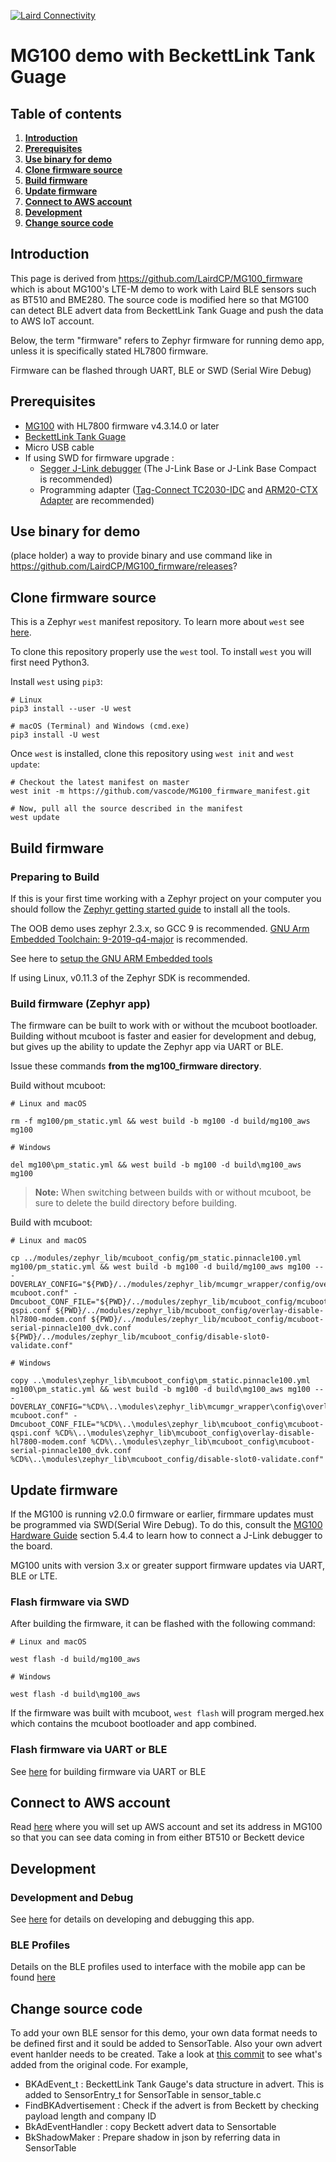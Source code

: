 [![Laird Connectivity](docs/images/LairdConnnectivityLogo_Horizontal_RGB.png)](https://www.lairdconnect.com/)
# MG100 demo with BeckettLink Tank Guage

## Table of contents  
1. **[Introduction](#introduction)**
2. **[Prerequisites](#prerequisites)**
3. **[Use binary for demo](#use-binary-for-demo)**
4. **[Clone firmware source](#clone-firmware-source)**
5. **[Build firmware](#build-firmware)**
6. **[Update firmware](#update-firmware)**
7. **[Connect to AWS account](#connect-to-aws-account)**
8. **[Development](#development)**
9. **[Change source code](#change-source-code)**

## Introduction

This page is derived from https://github.com/LairdCP/MG100_firmware which is about MG100's LTE-M demo to work with Laird BLE sensors such as BT510 and BME280. The source code is modified here so that MG100 can detect BLE advert data from BeckettLink Tank Guage and push the data to AWS IoT account. 

Below, the term "firmware" refers to Zephyr firmware for running demo app, unless it is specifically stated HL7800 firmware.

Firmware can be flashed through UART, BLE or SWD (Serial Wire Debug) 

## Prerequisites
* [MG100](https://www.lairdconnect.com/iot-devices/iot-gateways/sentrius-mg100-gateway-lte-mnb-iot-and-bluetooth-5) with HL7800 firmware v4.3.14.0 or later
* [BeckettLink Tank Guage](https://www.beckettcorp.com/product/beckettlink-tank-gauge/)
* Micro USB cable
* If using SWD for firmware upgrade : 
  * [Segger J-Link debugger](https://www.segger.com/products/debug-probes/j-link/models/model-overview/) (The J-Link Base or J-Link Base Compact is recommended) 
  * Programming adapter ([Tag-Connect TC2030-IDC](https://www.tag-connect.com/product/tc2030-idc-6-pin-tag-connect-plug-of-nails-spring-pin-cable-with-legs) and [ARM20-CTX Adapter](https://www.tag-connect.com/product/arm20-ctx-20-pin-to-tc2030-idc-adapter-for-cortex) are recommended) 

## Use binary for demo

(place holder) a way to provide binary and use command like in https://github.com/LairdCP/MG100_firmware/releases? 
  
## Clone firmware source

This is a Zephyr `west` manifest repository. To learn more about `west` see [here](https://docs.zephyrproject.org/latest/guides/west/index.html).

To clone this repository properly use the `west` tool. To install `west` you will first need Python3.

Install `west` using `pip3`:

```
# Linux
pip3 install --user -U west

# macOS (Terminal) and Windows (cmd.exe)
pip3 install -U west
```

Once `west` is installed, clone this repository using `west init` and `west update`:

```
# Checkout the latest manifest on master
west init -m https://github.com/vascode/MG100_firmware_manifest.git

# Now, pull all the source described in the manifest
west update
```

## Build firmware

### Preparing to Build
If this is your first time working with a Zephyr project on your computer you should follow the [Zephyr getting started guide](https://docs.zephyrproject.org/latest/getting_started/index.html#) to install all the tools.

The OOB demo uses zephyr 2.3.x, so GCC 9 is recommended.
[GNU Arm Embedded Toolchain: 9-2019-q4-major](https://developer.arm.com/tools-and-software/open-source-software/developer-tools/gnu-toolchain/gnu-rm/downloads) is recommended.

See here to [setup the GNU ARM Embedded tools](https://docs.zephyrproject.org/2.3.0/getting_started/toolchain_3rd_party_x_compilers.html#gnu-arm-embedded)

If using Linux, v0.11.3 of the Zephyr SDK is recommended.

### Build firmware (Zephyr app)

The firmware can be built to work with or without the mcuboot bootloader. Building without mcuboot is faster and easier for development and debug, but gives up the ability to update the Zephyr app via UART or BLE.

Issue these commands **from the mg100_firmware directory**.

Build without mcuboot:
```
# Linux and macOS

rm -f mg100/pm_static.yml && west build -b mg100 -d build/mg100_aws mg100

# Windows

del mg100\pm_static.yml && west build -b mg100 -d build\mg100_aws mg100
```

> **Note:** When switching between builds with or without mcuboot, be sure to delete the build directory before building.

Build with mcuboot:
```
# Linux and macOS

cp ../modules/zephyr_lib/mcuboot_config/pm_static.pinnacle100.yml mg100/pm_static.yml && west build -b mg100 -d build/mg100_aws mg100 -- -DOVERLAY_CONFIG="${PWD}/../modules/zephyr_lib/mcumgr_wrapper/config/overlay-mcuboot.conf" -Dmcuboot_CONF_FILE="${PWD}/../modules/zephyr_lib/mcuboot_config/mcuboot-qspi.conf ${PWD}/../modules/zephyr_lib/mcuboot_config/overlay-disable-hl7800-modem.conf ${PWD}/../modules/zephyr_lib/mcuboot_config/mcuboot-serial-pinnacle100_dvk.conf ${PWD}/../modules/zephyr_lib/mcuboot_config/disable-slot0-validate.conf"

# Windows

copy ..\modules\zephyr_lib\mcuboot_config\pm_static.pinnacle100.yml mg100\pm_static.yml && west build -b mg100 -d build\mg100_aws mg100 -- -DOVERLAY_CONFIG="%CD%\..\modules\zephyr_lib\mcumgr_wrapper\config\overlay-mcuboot.conf" -Dmcuboot_CONF_FILE="%CD%\..\modules\zephyr_lib\mcuboot_config\mcuboot-qspi.conf %CD%\..\modules\zephyr_lib\mcuboot_config\overlay-disable-hl7800-modem.conf %CD%\..\modules\zephyr_lib\mcuboot_config\mcuboot-serial-pinnacle100_dvk.conf %CD%\..\modules\zephyr_lib\mcuboot_config/disable-slot0-validate.conf"
```

## Update firmware

If the MG100 is running v2.0.0 firmware or earlier, firmmare updates must be programmed via SWD(Serial Wire Debug). To do this, consult the [MG100 Hardware Guide](https://www.lairdconnect.com/documentation/mg100-gateway-hardware-guide) section 5.4.4 to learn how to connect a J-Link debugger to the board.

MG100 units with version 3.x or greater support firmware updates via UART, BLE or LTE.

### Flash firmware via SWD
After building the firmware, it can be flashed with the following command:
```
# Linux and macOS

west flash -d build/mg100_aws

# Windows

west flash -d build\mg100_aws
```

If the firmware was built with mcuboot, `west flash` will program merged.hex which contains the mcuboot bootloader and app combined. 

### Flash firmware via UART or BLE 

See [here](docs/firmware_update.md) for building firmware via UART or BLE 


## Connect to AWS account 

Read [here](docs/aws_iot.md) where you will set up AWS account and set its address in MG100 so that you can see data coming in from either BT510 or Beckett device 

## Development

### Development and Debug

See [here](docs/development.md) for details on developing and debugging this app.

### BLE Profiles

Details on the BLE profiles used to interface with the mobile app can be found [here](docs/ble.md)

## Change source code

To add your own BLE sensor for this demo, your own data format needs to be defined first and it sould be added to SensorTable. Also your own advert event hanlder needs to be created. Take a look at [this commit](https://github.com/vascode/MG100_firmware/commit/dd6405617c2779fe9539834c67d529bfac36b715) to see what's added from the original code.  For example, 
* BKAdEvent_t : BeckettLink Tank Gauge's data structure in advert. This is added to SensorEntry_t for SensorTable in sensor_table.c
* FindBKAdvertisement : Check if the advert is from Beckett by checking payload length and company ID
* BkAdEventHandler : copy Beckett advert data to Sensortable
* BkShadowMaker : Prepare shadow in json by referring data in SensorTable
